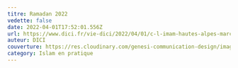 ```yaml
---
titre: Ramadan 2022
vedette: false
date: 2022-04-01T17:52:01.556Z
url: https://www.dici.fr/vie-dici/2022/04/01/c-l-imam-hautes-alpes-marc-abd-ar-rashid-bossa-explique-contexte-ramadan-debute-samedi-1617439
auteur: DICI
couverture: https://res.cloudinary.com/genesi-communication-design/image/upload/v1648835700/DICIABDARRASHIDBOSSA_hcb6nb.png
category: Islam en pratique
---
```

